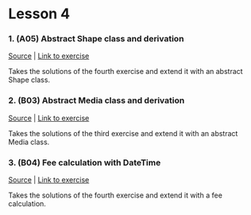 # Lesson 4

### 1. (A05) Abstract Shape class and derivation
[Source](./A05_abstract_shapes/ExerciseSolution/) | [Link to exercise](http://fsr.github.io/csharp-lessons/exercises/A05_abstract_shapes.html)

Takes the solutions of the fourth exercise and extend it with an abstract Shape class.

### 2. (B03) Abstract Media class and derivation
[Source](./B03_abstract_media/ExerciseSolution/) | [Link to exercise](http://fsr.github.io/csharp-lessons/exercises/B03_abstract_media.html)

Takes the solutions of the third exercise and extend it with an abstract Media class.

### 3. (B04) Fee calculation with DateTime
[Source](./B04_fee_calculation/ExerciseSolution/) | [Link to exercise](http://fsr.github.io/csharp-lessons/exercises/B04_fee_calculation.html)

Takes the solutions of the fourth exercise and extend it with a fee calculation.